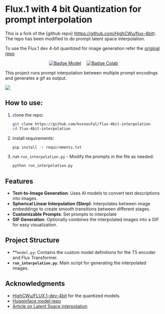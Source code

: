 # Flux.1 with 4 bit Quantization for prompt interpolation

This is a fork of the [github repo] (https://github.com/HighCWu/flux-4bit). The repo has been modified to do prompt latent space interpolation.

To use the Flux.1 dev 4-bit quantized for image generation refer the [original repo](https://github.com/HighCWu/flux-4bit)
<div align = center>

[![Badge Model]][Model]   
[![Badge Colab]][Colab]

<!---------------------------------------------------------------------------->

[Model]: https://huggingface.co/HighCWu/FLUX.1-dev-4bit
[Colab]: https://colab.research.google.com/github/HighCWu/flux-4bit/blob/main/colab_t4.ipynb


<!---------------------------------[ Badges ]---------------------------------->

[Badge Model]: https://huggingface.co/datasets/huggingface/badges/resolve/main/model-on-hf-sm.svg
[Badge Colab]: https://colab.research.google.com/assets/colab-badge.svg

<!---------------------------------------------------------------------------->
</div>

This project runs prompt interpolation between multiple prompt encodings and generates a gif as output.

![](./assets/kid.gif)

## How to use:

1. clone the repo:
    ```sh
    git clone https://github.com/kvsnoufal/flux-4bit-interpolation
    cd flux-4bit-interpolation
    ```

2. install requirements:
    ```sh
    pip install -r requirements.txt
    ```

3. run `run_interpolation.py` - Modify the prompts in the file as needed:
    ```sh
    python run_interpolation.py
    ```

## Features
- **Text-to-Image Generation**: Uses AI models to convert text descriptions into images.
- **Spherical Linear Interpolation (Slerp)**: Interpolates between image embeddings to create smooth transitions between different stages.
- **Customizable Prompts**: Set prompts to interpolate
- **GIF Generation**: Optionally combines the interpolated images into a GIF for easy visualization.

## Project Structure

- **`model.py`: Contains the custom model definitions for the T5 encoder and Flux Transformer.
- **`run_interpolation.py`**: Main script for generating the interpolated images.

## Acknowledgments

- [HighCWu/FLUX.1-dev-4bit](https://huggingface.co/HighCWu/FLUX.1-dev-4bit) for the quantized models.
- [Hugginface model repo](https://huggingface.co/HighCWu/FLUX.1-dev-4bit)
- [Article on Latent Space interpolation](https://huggingface.co/learn/cookbook/en/stable_diffusion_interpolation)

